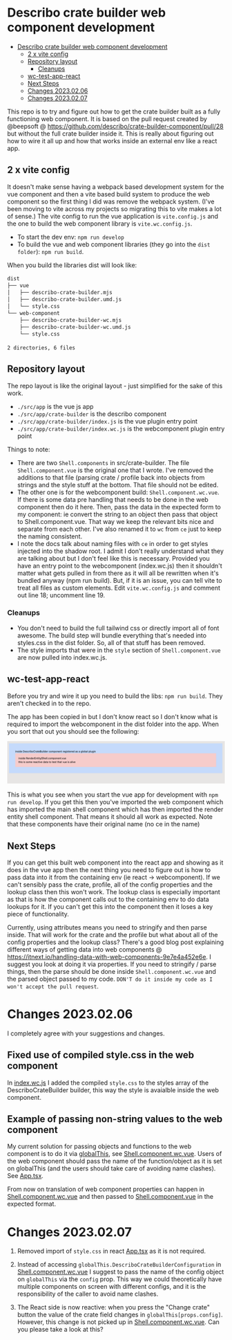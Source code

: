 # Describo crate builder web component development

- [Describo crate builder web component development](#describo-crate-builder-web-component-development)
  - [2 x vite config](#2-x-vite-config)
  - [Repository layout](#repository-layout)
    - [Cleanups](#cleanups)
  - [wc-test-app-react](#wc-test-app-react)
  - [Next Steps](#next-steps)
  - [Changes 2023.02.06](#changes-20230206)
  - [Changes 2023.02.07](#changes-20230207)

This repo is to try and figure out how to get the crate builder built as a fully functioning web
component. It is based on the pull request created by @beepsoft @
https://github.com/describo/crate-builder-component/pull/28 but without the full crate builder
inside it. This is really about figuring out how to wire it all up and how that works inside an
external env like a react app.

## 2 x vite config

It doesn't make sense having a webpack based development system for the vue component and then a
vite based build system to produce the web component so the first thing I did was remove the webpack
system. (I've been moving to vite across my projects so migrating this to vite makes a lot of
sense.) The vite config to run the vue application is `vite.config.js` and the one to build the web
component library is `vite.wc.config.js`.

-   To start the dev env: `npm run develop`
-   To build the vue and web component libraries (they go into the `dist folder`): `npm run build`.

When you build the libraries dist will look like:

```
dist
├── vue
│   ├── describo-crate-builder.mjs
│   ├── describo-crate-builder.umd.js
│   └── style.css
└── web-component
    ├── describo-crate-builder-wc.mjs
    ├── describo-crate-builder-wc.umd.js
    └── style.css

2 directories, 6 files
```

## Repository layout

The repo layout is like the original layout - just simplified for the sake of this work.

-   `./src/app` is the vue js app
-   `./src/app/crate-builder` is the describo component
-   `./src/app/crate-builder/index.js` is the vue plugin entry point
-   `./src/app/crate-builder/index.wc.js` is the webcomponent plugin entry point

Things to note:

-   There are two `Shell.components` in src/crate-builder. The file `Shell.component.vue` is the
    original one that I wrote. I've removed the additions to that file (parsing crate / profile back
    into objects from strings and the style stuff at the bottom. That file should not be edited.
-   The other one is for the webcomponent build: `Shell.component.wc.vue`. If there is some data pre
    handling that needs to be done in the web component then do it here. Then, pass the data in the
    expected form to my component: ie convert the string to an object then pass that object to
    Shell.component.vue. That way we keep the relevant bits nice and separate from each other. I've
    also renamed it to `wc` from `ce` just to keep the naming consistent.
-   I note the docs talk about naming files with `ce` in order to get styles injected into the
    shadow root. I admit I don't really understand what they are talking about but I don't feel like
    this is necessary. Provided you have an entry point to the webcomponent (index.wc.js) then it
    shouldn't matter what gets pulled in from there as it will all be rewritten when it's bundled
    anyway (npm run build). But, if it is an issue, you can tell vite to treat all files as custom
    elements. Edit `vite.wc.config.js` and comment out line 18; uncomment line 19.

### Cleanups

-   You don't need to build the full tailwind css or directly import all of font awesome. The build
    step will bundle everything that's needed into styles.css in the dist folder. So, all of that
    stuff has been removed.
-   The style imports that were in the `style` section of `Shell.component.vue` are now pulled into
    index.wc.js.

## wc-test-app-react

Before you try and wire it up you need to build the libs: `npm run build`. They aren't checked in to
the repo.

The app has been copied in but I don't know react so I don't know what is required to import the
webcomponent in the dist folder into the app. When you sort that out you should see the following:

![app screenshot](app%20screenshot.png)

This is what you see when you start the vue app for development with `npm run develop`. If you get
this then you've imported the web component which has imported the main shell component which has
then imported the render entity shell component. That means it should all work as expected. Note
that these components have their original name (no ce in the name)

## Next Steps

If you can get this built web component into the react app and showing as it does in the vue app
then the next thing you need to figure out is how to pass data into it from the containing env (ie
react -> webcomponent). If we can't sensibly pass the crate, profile, all of the config properties
and the lookup class then this won't work. The lookup class is especially important as that is how
the component calls out to the containing env to do data lookups for it. If you can't get this into
the component then it loses a key piece of functionality.

Currently, using attributes means you need to stringify and then parse inside. That will work for
the crate and the profile but what about all of the config properties and the lookup class? There's
a good blog post explaining different ways of getting data into web components @
https://itnext.io/handling-data-with-web-components-9e7e4a452e6e. I suggest you look at doing it via
properties. If you need to stringify / parse things, then the parse should be done inside
`Shell.component.wc.vue` and the parsed object passed to my code.
`DON'T do it inside my code as I won't accept the pull request`.

# Changes 2023.02.06

I completely agree with your suggestions and changes.

## Fixed use of compiled style.css in the web component

In [index.wc.js](src%2Fcrate-builder%2Findex.wc.js) I added the compiled `style.css` to the styles array of the DescriboCrateBuilder builder, this way the style is avaialble inside the web component.

## Example of passing non-string values to the web component

My current solution for passing objects and functions to the web component is to do it via [globalThis](https://developer.mozilla.org/en-US/docs/Web/JavaScript/Reference/Global_Objects/globalThis), see [Shell.component.wc.vue](src%2Fcrate-builder%2FShell.component.wc.vue). Users of the web component should pass the name of the function/object as it is set on globalThis (and the users should take care of avoiding name clashes). See [App.tsx](wc-test-app-react%2Fsrc%2FApp.tsx).

From now on translation of web component properties can happen in [Shell.component.wc.vue](src%2Fcrate-builder%2FShell.component.wc.vue) and then passed to [Shell.component.vue](src%2Fcrate-builder%2FShell.component.vue) in the expected format.

# Changes 2023.02.07

1. Removed import of `style.css` in react [App.tsx](wc-test-app-react%2Fsrc%2FApp.tsx) as it is not required.

3. Instead of accessing `globalThis.DescriboCrateBuilderConfiguration` in [Shell.component.wc.vue](src%2Fcrate-builder%2FShell.component.wc.vue) I suggest to pass the name of the config object on `globalThis` via the `config` prop. This way we could theoretically have multiple components on screen with different configs, and it is the responsibility of the caller to avoid name clashes.

4. The React side is now reactive: when you press the "Change crate" button the value of the crate field changes in `globalThis[props.config]`. However, this change is not picked up in [Shell.component.wc.vue](src%2Fcrate-builder%2FShell.component.wc.vue). Can you please take a look at this? 
